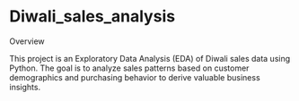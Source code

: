 # Diwali_sales_analysis
Overview

This project is an Exploratory Data Analysis (EDA) of Diwali sales data using Python. The goal is to analyze sales patterns based on customer demographics and purchasing behavior to derive valuable business insights.
